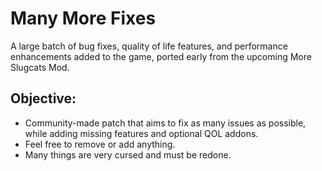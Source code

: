 # Many More Fixes

 A large batch of bug fixes, quality of life features, and performance enhancements added to the game, ported early from the upcoming More Slugcats Mod.

 ## Objective:
 * Community-made patch that aims to fix as many issues as possible, while adding missing features and optional QOL addons.
 * Feel free to remove or add anything.
 * Many things are very cursed and must be redone.

